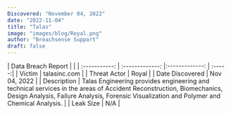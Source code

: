 ```yaml
---
Discovered: "November 04, 2022"
date: "2022-11-04"
title: "Talas"
image: "images/blog/Royal.png"
author: "Breachsense Support"
draft: false
---
```


| Data Breach Report           |              | 
| :-----------: | :-------------:     |:-------------:    | :-----:|
| Victim      | talasinc.com      | 
| Threat Actor      | Royal      | 
| Date Discovered      | Nov 04, 2022      | 
| Description      | Talas Engineering provides engineering and technical services in the areas of Accident Reconstruction, Biomechanics, Design Analysis, Failure Analysis, Forensic Visualization and Polymer and Chemical Analysis.      | 
| Leak Size      | N/A      | 

